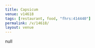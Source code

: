 ```yaml
---
title: Capsicum
venue: v14618
tags: [restaurant, food, "fhrs:414440"]
permalink: /v/14618/
layout: venue
---
```

null